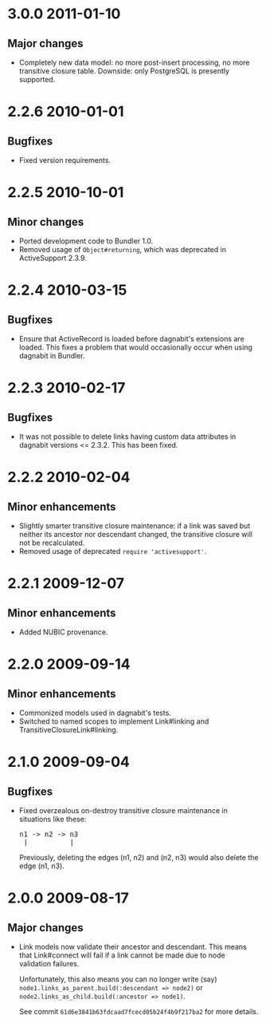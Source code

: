3.0.0 2011-01-10
================

Major changes
-------------

* Completely new data model: no more post-insert processing, no more transitive
  closure table.  Downside: only PostgreSQL is presently supported.

2.2.6 2010-01-01
================

Bugfixes
--------

* Fixed version requirements.

2.2.5 2010-10-01
================

Minor changes
-------------

* Ported development code to Bundler 1.0.
* Removed usage of `Object#returning`, which was deprecated in ActiveSupport
  2.3.9.

2.2.4 2010-03-15
================

Bugfixes
--------

* Ensure that ActiveRecord is loaded before dagnabit's extensions are loaded.
  This fixes a problem that would occasionally occur when using dagnabit in
  Bundler.

2.2.3 2010-02-17
================

Bugfixes
--------

* It was not possible to delete links having custom data attributes in dagnabit
  versions <= 2.3.2.  This has been fixed.

2.2.2 2010-02-04
================

Minor enhancements
------------------

* Slightly smarter transitive closure maintenance: if a link was saved but
  neither its ancestor nor descendant changed, the transitive closure will not
  be recalculated.
* Removed usage of deprecated `require 'activesupport'`.

2.2.1 2009-12-07
================

Minor enhancements
------------------

* Added NUBIC provenance.

2.2.0 2009-09-14
================

Minor enhancements
------------------

* Commonized models used in dagnabit's tests.
* Switched to named scopes to implement Link#linking and TransitiveClosureLink#linking.

2.1.0 2009-09-04
================

Bugfixes
--------

* Fixed overzealous on-destroy transitive closure maintenance in situations like these:
 
  <pre>
  n1 -> n2 -> n3
   |__________|
  </pre>

  Previously, deleting the edges (n1, n2) and (n2, n3) would also delete the
  edge (n1, n3).

2.0.0 2009-08-17
================

Major changes
-------------

* Link models now validate their ancestor and descendant.  This means that
  Link#connect will fail if a link cannot be made due to node validation
  failures.

  Unfortunately, this also means you can no longer write (say)
  `node1.links_as_parent.build(:descendant => node2)` or
  `node2.links_as_child.build(:ancestor => node1)`.

  See commit `61d6e3841b63fdcaad7fcecd05b24f4b9f217ba2` for more details.
